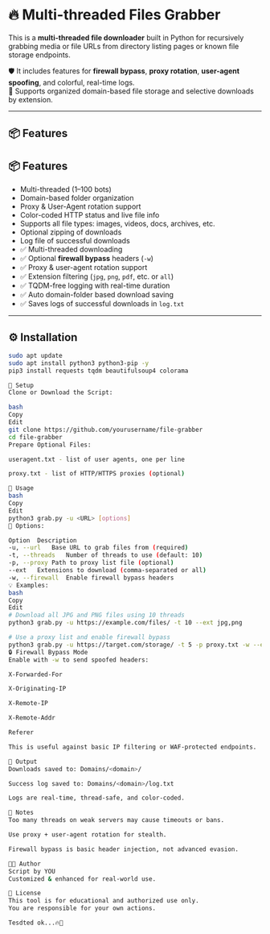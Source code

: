# 🔥 Multi-threaded Files Grabber

This is a **multi-threaded file downloader** built in Python for recursively grabbing media or file URLs from directory listing pages or known file storage endpoints. 

🛡️ It includes features for **firewall bypass**, **proxy rotation**, **user-agent spoofing**, and colorful, real-time logs.  
📁 Supports organized domain-based file storage and selective downloads by extension.

---

## 📦 Features

## 📦 Features
- Multi-threaded (1–100 bots)
- Domain-based folder organization
- Proxy & User-Agent rotation support
- Color-coded HTTP status and live file info
- Supports all file types: images, videos, docs, archives, etc.
- Optional zipping of downloads
- Log file of successful downloads
- ✅ Multi-threaded downloading
- ✅ Optional **firewall bypass** headers (`-w`)
- ✅ Proxy & user-agent rotation support
- ✅ Extension filtering (`jpg`, `png`, `pdf`, etc. or `all`)
- ✅ TQDM-free logging with real-time duration
- ✅ Auto domain-folder based download saving
- ✅ Saves logs of successful downloads in `log.txt`

---

## ⚙️ Installation

```bash
sudo apt update
sudo apt install python3 python3-pip -y
pip3 install requests tqdm beautifulsoup4 colorama

📁 Setup
Clone or Download the Script:

bash
Copy
Edit
git clone https://github.com/yourusername/file-grabber
cd file-grabber
Prepare Optional Files:

useragent.txt - list of user agents, one per line

proxy.txt - list of HTTP/HTTPS proxies (optional)

🚀 Usage
bash
Copy
Edit
python3 grab.py -u <URL> [options]
📌 Options:

Option	Description
-u, --url	Base URL to grab files from (required)
-t, --threads	Number of threads to use (default: 10)
-p, --proxy	Path to proxy list file (optional)
--ext	Extensions to download (comma-separated or all)
-w, --firewall	Enable firewall bypass headers
💡 Examples:
bash
Copy
Edit
# Download all JPG and PNG files using 10 threads
python3 grab.py -u https://example.com/files/ -t 10 --ext jpg,png

# Use a proxy list and enable firewall bypass
python3 grab.py -u https://target.com/storage/ -t 5 -p proxy.txt -w --ext all
🔒 Firewall Bypass Mode
Enable with -w to send spoofed headers:

X-Forwarded-For

X-Originating-IP

X-Remote-IP

X-Remote-Addr

Referer

This is useful against basic IP filtering or WAF-protected endpoints.

🧾 Output
Downloads saved to: Domains/<domain>/

Success log saved to: Domains/<domain>/log.txt

Logs are real-time, thread-safe, and color-coded.

🧠 Notes
Too many threads on weak servers may cause timeouts or bans.

Use proxy + user-agent rotation for stealth.

Firewall bypass is basic header injection, not advanced evasion.

👨‍💻 Author
Script by YOU
Customized & enhanced for real-world use.

📜 License
This tool is for educational and authorized use only.
You are responsible for your own actions.

Tesdted ok...🔥🧪
